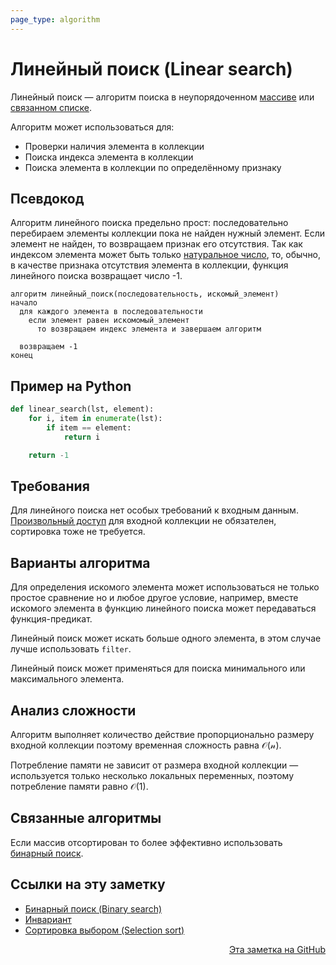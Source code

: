 ```yaml
---
page_type: algorithm
---
```


# Линейный поиск (Linear search)

Линейный поиск — алгоритм поиска в неупорядоченном [массиве](20221025215309.md) или [связанном списке](20221024232535.md).

Алгоритм может использоваться для:

* Проверки наличия элемента в коллекции
* Поиска индекса элемента в коллекции
* Поиска элемента в коллекции по определённому признаку

## Псевдокод

Алгоритм линейного поиска предельно прост: последовательно перебираем элементы коллекции пока не найден нужный элемент. Если элемент не найден, то возвращаем признак его отсутствия. Так как индексом элемента может быть только [натуральное число](20221108225922.md), то, обычно, в качестве признака отсутствия элемента в коллекции, функция линейного поиска возвращает число -1.

```
алгоритм линейный_поиск(последовательность, искомый_элемент)
начало
  для каждого элемента в последовательности
    если элемент равен искомомый_элемент
      то возвращаем индекс элемента и завершаем алгоритм
  
  возвращаем -1
конец
```

## Пример на Python

```python
def linear_search(lst, element):
    for i, item in enumerate(lst):
        if item == element:
            return i

    return -1
```
## Требования

Для линейного поиска нет особых требований к входным данным. [Произвольный доступ](20221108225121.md) для входной коллекции не обязателен, сортировка тоже не требуется.

## Варианты алгоритма

Для определения искомого элемента может использоваться не только простое сравнение но и любое другое условие, например, вместе искомого элемента в функцию линейного поиска может передаваться функция-предикат.

Линейный поиск может искать больше одного элемента, в этом случае лучше использовать `filter`.

Линейный поиск может применяться для поиска минимального или максимального элемента.

## Анализ сложности

Алгоритм выполняет количество действие пропорционально размеру входной коллекции поэтому временная сложность равна $\mathcal{O(n)}$.

Потребление памяти не зависит от размера входной коллекции — используется только несколько локальных переменных, поэтому потребление памяти равно $\mathcal{O(1)}$.

## Связанные алгоритмы

Если массив отсортирован то более эффективно использовать [бинарный поиск](20221025215226.md).


## Ссылки на эту заметку

* [Бинарный поиск (Binary search)](20221025215226.md)
* [Инвариант](20221123224315.md)
* [Сортировка выбором (Selection sort)](20221023134905.md)


<p v-pre style="text-align: right">
  <a href="https://github.com/Kverde/algorithms/blob/main/source/20221023135032.md">
  Эта заметка на GitHub
  </a>
</p>
